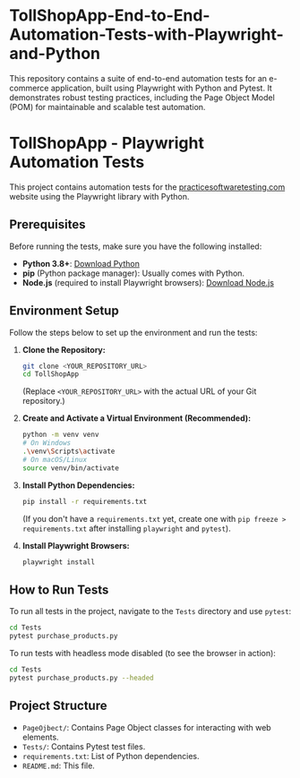 # TollShopApp-End-to-End-Automation-Tests-with-Playwright-and-Python
This repository contains a suite of end-to-end automation tests for an e-commerce application, built using Playwright with Python and Pytest. It demonstrates robust testing practices, including the Page Object Model (POM) for maintainable and scalable test automation.
# TollShopApp - Playwright Automation Tests

This project contains automation tests for the [practicesoftwaretesting.com](https://practicesoftwaretesting.com/) website using the Playwright library with Python.

## Prerequisites

Before running the tests, make sure you have the following installed:

*   **Python 3.8+**: [Download Python](https://www.python.org/downloads/)
*   **pip** (Python package manager): Usually comes with Python.
*   **Node.js** (required to install Playwright browsers): [Download Node.js](https://nodejs.org/en/download/)

## Environment Setup

Follow the steps below to set up the environment and run the tests:

1.  **Clone the Repository:**
    ```bash
    git clone <YOUR_REPOSITORY_URL>
    cd TollShopApp
    ```
    (Replace `<YOUR_REPOSITORY_URL>` with the actual URL of your Git repository.)

2.  **Create and Activate a Virtual Environment (Recommended):**
    ```bash
    python -m venv venv
    # On Windows
    .\venv\Scripts\activate
    # On macOS/Linux
    source venv/bin/activate
    ```

3.  **Install Python Dependencies:**
    ```bash
    pip install -r requirements.txt
    ```
    (If you don't have a `requirements.txt` yet, create one with `pip freeze > requirements.txt` after installing `playwright` and `pytest`).

4.  **Install Playwright Browsers:**
    ```bash
    playwright install
    ```

## How to Run Tests

To run all tests in the project, navigate to the `Tests` directory and use `pytest`:

```bash
cd Tests
pytest purchase_products.py
```

To run tests with headless mode disabled (to see the browser in action):

```bash
cd Tests
pytest purchase_products.py --headed
```

## Project Structure

*   `PageOjbect/`: Contains Page Object classes for interacting with web elements.
*   `Tests/`: Contains Pytest test files.
*   `requirements.txt`: List of Python dependencies.
*   `README.md`: This file.
